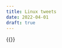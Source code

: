 ```yaml
---
title: Linux tweets
date: 2022-04-01
draft: true
---
```


{{<tweet mode="thread" id="1453847967677435905">}}
